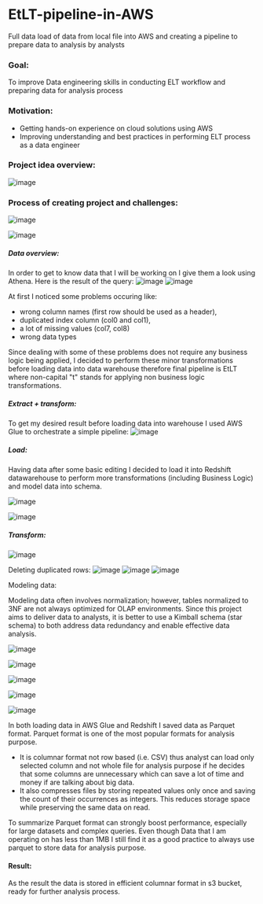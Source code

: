 # EtLT-pipeline-in-AWS
Full data load of data from local file into AWS and creating a pipeline to prepare data to analysis by analysts

### Goal:
To improve Data engineering skills in conducting ELT workflow and preparing data for analysis process

### Motivation:
- Getting hands-on experience on cloud solutions using AWS
- Improving understanding and best practices in performing ELT process as a data engineer


### Project idea overview:

![image](https://github.com/user-attachments/assets/f2e633e7-879f-4b38-80f3-7f8156bcecec)



### Process of creating project and challenges:
![image](https://github.com/user-attachments/assets/949c4c27-e5d9-4b43-9fee-592792fa0ff6)

![image](https://github.com/user-attachments/assets/2d1dc610-ae52-480e-b573-0566e9fb538f)


##### Data overview:
In order to get to know data that I will be working on I give them a look using Athena. Here is the result of the query:
![image](https://github.com/user-attachments/assets/f08b0641-cc34-43d4-aebd-ac665b76ab4d)  ![image](https://github.com/user-attachments/assets/64bf7687-99e4-4d84-b163-91e1da104b4b)

At first I noticed some problems occuring like:
- wrong column names (first row should be used as a header),
- duplicated index column (col0 and col1),
- a lot of missing values (col7, col8)
- wrong data types
  
Since dealing with some of these problems does not require any business logic being applied, I decided to perform these minor transformations before loading data into data warehouse therefore final pipeline is EtLT where non-capital "t" stands for applying non business logic transformations.


##### Extract + transform:
To get my desired result before loading data into warehouse I used AWS Glue to orchestrate a simple pipeline:
![image](https://github.com/user-attachments/assets/c2cd978e-82fb-4430-8186-1458a997e871)


##### Load:
Having data after some basic editing I decided to load it into Redshift datawarehouse to perform more transformations (including Business Logic) and model data into schema.

![image](https://github.com/user-attachments/assets/233d840b-b8bb-499d-866b-dc0596c1a75a)

![image](https://github.com/user-attachments/assets/6c6617f1-f41c-4a20-a576-e991ff213b1d)


##### Transform:
![image](https://github.com/user-attachments/assets/43907173-4651-49c2-a6ea-fdeda830585f)

Deleting duplicated rows:
![image](https://github.com/user-attachments/assets/74cec1b9-862b-4baa-adf6-8b0e47c285a3)
![image](https://github.com/user-attachments/assets/dc77504a-d957-4b76-83c1-6e04dd871897)
![image](https://github.com/user-attachments/assets/efbda971-f77b-4248-a387-8a82d5e5094e)


Modeling data:

Modeling data often involves normalization; however, tables normalized to 3NF are not always optimized for OLAP environments. Since this project aims to deliver data to analysts, it is better to use a Kimball schema (star schema) to both address data redundancy and enable effective data analysis.

![image](https://github.com/user-attachments/assets/be9fa040-9f3e-4fbb-8f65-f4f3d218bd9f)


![image](https://github.com/user-attachments/assets/58a2598f-ee55-4c19-82ed-8bb9f6681a97)

![image](https://github.com/user-attachments/assets/dd59b65c-ac48-4615-ad75-9d12d9197298)

![image](https://github.com/user-attachments/assets/d986f786-5c68-408e-a827-25995968059a)

![image](https://github.com/user-attachments/assets/eadd88e2-0034-4a13-8bdb-42a74e1c5fb9)


In both loading data in AWS Glue and Redshift I saved data as Parquet format.
Parquet format is one of the most popular formats for analysis purpose.
- It is columnar format not row based (i.e. CSV) thus analyst can load only selected column and not whole file for analysis purpose if he decides that some columns are unnecessary which can save a lot of time and money if are talking about big data.
- It also compresses files by storing repeated values only once and saving the count of their occurrences as integers. This reduces storage space while preserving the same data on read.

To summarize Parquet format can strongly boost performance, especially for large datasets and complex queries. Even though Data that I am operating on has less than 1MB I still find it as a good practice to always use parquet to store data for analysis purpose.

#### Result:
As the result the data is stored in efficient columnar format in s3 bucket, ready for further analysis process.




 
